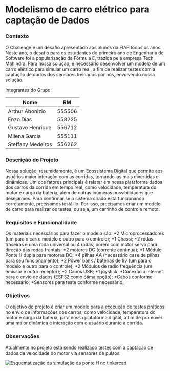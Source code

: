# Modelismo de carro elétrico para captação de Dados
### Contexto
O Challenge é um desafio apresentado aos alunos da FIAP todos os anos. Neste ano, o desafio para os estudantes do primeiro ano de Engenharia de Software foi a popularização da Fórmula E, trazida pela empresa Tech Mahindra. Para nossa solução, é necessário desenvolver um modelo de um carro elétrico para simular um carro real, a fim de realizar testes com a captação de dados dos sensores treinados por nós, envolvendo nossa solução.

Integrantes do Grupo:

Nome   | RM
--------- | ------
Arthur Abonizio | 555506 
Enzo Dias | 558225
Gustavo Henrique | 556712
Milena Garcia | 555111
Steffany Medeiros | 556262

### Descrição do Projeto
Nossa solução, resumidamente, é um Ecossistema Digital que permite aos usuários maior interação com as corridas, tornando-as mais divertidas e dinâmicas. Um dos fatores principais é relatar em nossa plataforma dados dos carros da corrida em tempo real, como velocidade, temperatura do motor e carga da bateria, além de outras inúmeras possibilidades que desejarmos. Para confirmar se o sistema criado está funcionando corretamente, precisamos testá-lo. Por isso, precisamos criar um modelo de carro para realizar os testes, ou seja, um carrinho de controle remoto.

### Requisitos e Funcionalidade
Os materiais necessários para fazer o modelo são:
*2 Microprocessadores (um para o carro modelo e outro para o controle);
*1 Chassi;
*2 rodas traseiras e uma roda universal ou 4 rodas, porém com motor servo para direção das rodas frontais;
*2 motores DC (corrente contínua);
*1 Módulo Ponte H dupla para motores DC;
*4 pilhas AA (necessário case de pilhas para seu funcionamento);
*2 Power bank / baterias de 9v (um para o modelo e outro para o controle);
*2 Módulos de radio frequência (um emissor e outro receptor);
*2 Cabos USB;
*1 joystick;
*Conexão a internet para o envio de dados (ESP32 como ótima opção);
*Cabos conforme necessário;
*Sensores para teste conforme necessário;

### Objetivos
O objetivo do projeto é criar um modelo para a execução de testes práticos no envio de informações dos carros, como velocidade, temperatura do motor e carga da bateria, para nossa plataforma digital, a fim de promover uma maior dinâmica e interação com o usuário durante a corrida.

### Observações
Atualmente no projeto está sendo realizado testes com a captação de dados de velocidade do motor via sensores de pulsos.

![Esquematização da simulação da ponte H no tinkercad]([https://github.com/guta231/modelismo-carro-eletrico/blob/main/Simulção%20de%20funcionamento%20de%20controle%20de%20motores%20com%20ponte%20H.pdf](https://github.com/guta231/modelismo-carro-eletrico/blob/main/imagem%20esquematizada%20tinkercad.png))

